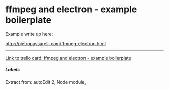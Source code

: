 # ffmpeg and electron - example boilerplate

Example write up here:

http://pietropassarelli.com/ffmpeg-electron.html

---

[Link to trello card: ffmpeg and electron - example boilerplate](https://trello.com/c/6MKNmXCc)

##### Labels

Extract from: autoEdit 2, Node module, 